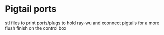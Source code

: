 # Pigtail ports

stl files to print ports/plugs to hold ray-wu and xconnect pigtails for a more flush finish on the control box

